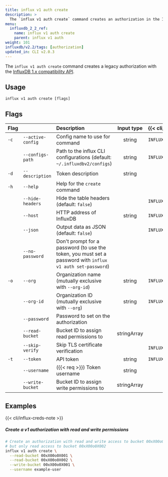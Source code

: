 ```yaml
---
title: influx v1 auth create
description: >
  The `influx v1 auth create` command creates an authorization in the InfluxDB 1.x compatibility API.
menu:
  influxdb_2_2_ref:
    name: influx v1 auth create
    parent: influx v1 auth
weight: 101
influxdb/v2.2/tags: [authorization]
updated_in: CLI v2.0.3
---
```


The `influx v1 auth create` command creates a legacy authorization with the [InfluxDB 1.x compatibility API](/influxdb/v2.2/reference/api/influxdb-1x/).

## Usage
```
influx v1 auth create [flags]
```

## Flags
| Flag |                   | Description                                                                                                | Input type  | {{< cli/mapped >}}     |
| :--- | :---------------- | :--------------------------------------------------------------------------------------------------------- | :---------: | :--------------------- |
| `-c` | `--active-config` | Config name to use for command                                                                             |   string    | `INFLUX_ACTIVE_CONFIG` |
|      | `--configs-path`  | Path to the influx CLI configurations (default: `~/.influxdbv2/configs`)                                   |   string    | `INFLUX_CONFIGS_PATH`  |
| `-d` | `--description`   | Token description                                                                                          |   string    |                        |
| `-h` | `--help`          | Help for the `create` command                                                                              |             |                        |
|      | `--hide-headers`  | Hide the table headers (default: `false`)                                                                  |             | `INFLUX_HIDE_HEADERS`  |
|      | `--host`          | HTTP address of InfluxDB                                                                                   |   string    | `INFLUX_HOST`          |
|      | `--json`          | Output data as JSON (default: `false`)                                                                     |             | `INFLUX_OUTPUT_JSON`   |
|      | `--no-password`   | Don't prompt for a password (to use the token, you must set a password with `influx v1 auth set-password`) |             |                        |
| `-o` | `--org`           | Organization name (mutually exclusive with `--org-id`)                                                     |   string    | `INFLUX_ORG`           |
|      | `--org-id`        | Organization ID (mutually exclusive with `--org`)                                                          |   string    | `INFLUX_ORG_ID`        |
|      | `--password`      | Password to set on the authorization                                                                       |             |                        |
|      | `--read-bucket`   | Bucket ID to assign read permissions to                                                                    | stringArray |                        |
|      | `--skip-verify`   | Skip TLS certificate verification                                                                          |             | `INFLUX_SKIP_VERIFY`   |
| `-t` | `--token`         | API token                                                                                                  |   string    | `INFLUX_TOKEN`         |
|      | `--username`      | ({{< req >}}) Token username                                                                               |   string    |                        |
|      | `--write-bucket`  | Bucket ID to assign write permissions to                                                                   | stringArray |                        |

## Examples

{{< cli/influx-creds-note >}}

##### Create a v1 authorization with read and write permissions
```sh
# Create an authorization with read and write access to bucket 00xX00o0X001
# but only read access to bucket 00xX00o0X002
influx v1 auth create \
  --read-bucket 00xX00o0X001 \
  --read-bucket 00xX00o0X002 \
  --write-bucket 00xX00o0X001 \
  --username example-user
```

